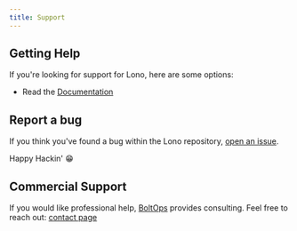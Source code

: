 ```yaml
---
title: Support
---
```


## Getting Help

If you're looking for support for Lono, here are some options:

* Read the [Documentation](https://lono.cloud)

## Report a bug

If you think you've found a bug within the Lono repository, [open an issue](https://github.com/boltops-tools/lono/issues/new/choose).

Happy Hackin' 😁

## Commercial Support

If you would like professional help, [BoltOps](https://www.boltops.com/) provides consulting. Feel free to reach out: [contact page](https://www.boltops.com/contact)
